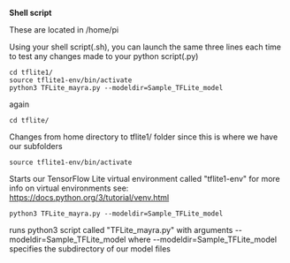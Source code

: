 
**Shell script**

These are located in /home/pi

Using your shell script(.sh), you can launch the same three lines each time to test any changes made to your python script(.py)
```
cd tflite1/
source tflite1-env/bin/activate
python3 TFLite_mayra.py --modeldir=Sample_TFLite_model
```



again 
```
cd tflite/
```

Changes from home directory to tflite1/ folder since this is where we have our subfolders



```
source tflite1-env/bin/activate
```

Starts our TensorFlow Lite virtual environment called "tflite1-env"
for more info on virtual environments see:
https://docs.python.org/3/tutorial/venv.html



```
python3 TFLite_mayra.py --modeldir=Sample_TFLite_model
```

runs python3 script called "TFLite_mayra.py" with arguments --modeldir=Sample_TFLite_model
where --modeldir=Sample_TFLite_model specifies the subdirectory of our model files 


